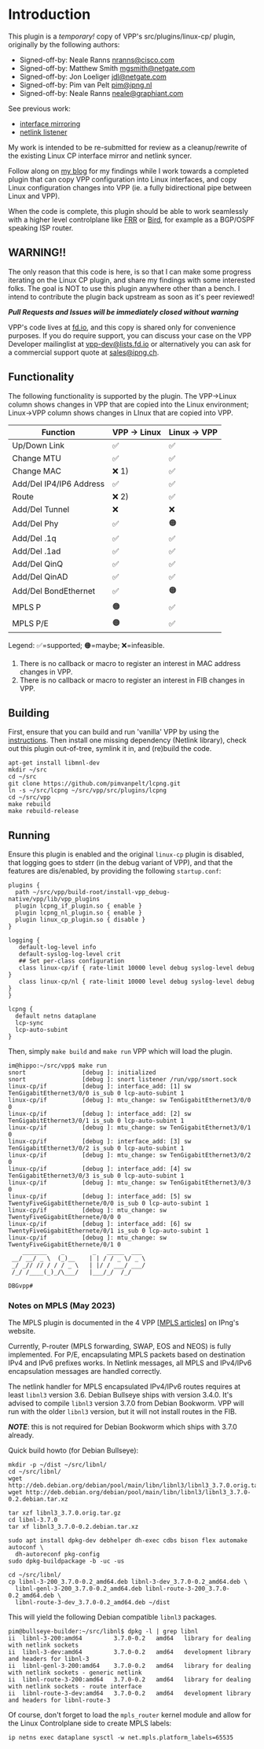 # Introduction

This plugin is a *temporary!* copy of VPP's src/plugins/linux-cp/ plugin,
originally by the following authors:
*   Signed-off-by: Neale Ranns <nranns@cisco.com>
*   Signed-off-by: Matthew Smith <mgsmith@netgate.com>
*   Signed-off-by: Jon Loeliger <jdl@netgate.com>
*   Signed-off-by: Pim van Pelt <pim@ipng.nl>
*   Signed-off-by: Neale Ranns <neale@graphiant.com>

See previous work:
*   [interface mirroring](https://gerrit.fd.io/r/c/vpp/+/30759)
*   [netlink listener](https://gerrit.fd.io/r/c/vpp/+/31122)

My work is intended to be re-submitted for review as a cleanup/rewrite of the
existing Linux CP interface mirror and netlink syncer. 

Follow along on [my blog](https://ipng.ch/s/articles/) for my findings while
I work towards a completed plugin that can copy VPP configuration into Linux
interfaces, and copy Linux configuration changes into VPP (ie. a fully
bidirectional pipe between Linux and VPP).

When the code is complete, this plugin should be able to work seamlessly with
a higher level controlplane like [FRR](https://frrouting.org/) or
[Bird](https://bird.network.cz/), for example as a BGP/OSPF speaking ISP router.

## WARNING!!

The only reason that this code is here, is so that I can make some progress
iterating on the Linux CP plugin, and share my findings with some interested
folks. The goal is NOT to use this plugin anywhere other than a bench. I
intend to contribute the plugin back upstream as soon as it's peer reviewed!

***Pull Requests and Issues will be immediately closed without warning***

VPP's code lives at [fd.io](https://gerrit.fd.io/r/c/vpp), and this copy is
shared only for convenience purposes. If you do require support, you can 
discuss your case on the VPP Developer mailinglist at vpp-dev@lists.fd.io
or alternatively you can ask for a commercial support quote at sales@ipng.ch.

## Functionality

The following functionality is supported by the plugin. The VPP->Linux column
shows changes in VPP that are copied into the Linux environment; Linux->VPP
column shows changes in LInux that are copied into VPP.

| Function       | VPP -> Linux  | Linux -> VPP |
| -------------- | ------------- | -------------|
| Up/Down Link   | ✅            | ✅            |
| Change MTU     | ✅            | ✅            |
| Change MAC     | ❌ 1)         | ✅            |
| Add/Del IP4/IP6 Address  | ✅  | ✅            | 
| Route          | ❌ 2)         | ✅            |
| Add/Del Tunnel | ❌            | ❌            |
| Add/Del Phy    | ✅            | 🟠            |
| Add/Del .1q    | ✅            | ✅            |
| Add/Del .1ad   | ✅            | ✅            |
| Add/Del QinQ   | ✅            | ✅            |
| Add/Del QinAD  | ✅            | ✅            |
| Add/Del BondEthernet  | ✅     | 🟠            |
| MPLS P         | 🟠            | ✅            |
| MPLS P/E       | 🟠            | ✅            |

Legend: ✅=supported; 🟠=maybe; ❌=infeasible.

1) There is no callback or macro to register an interest in MAC address changes in VPP.
2) There is no callback or macro to register an interest in FIB changes in VPP.

## Building

First, ensure that you can build and run 'vanilla' VPP by using the
[instructions](https://wiki.fd.io/view/VPP/Pulling,_Building,_Running,_Hacking_and_Pushing_VPP_Code).
Then install one missing dependency (Netlink library), check out this plugin out-of-tree,
symlink it in, and (re)build the code.

```
apt-get install libmnl-dev
mkdir ~/src
cd ~/src
git clone https://github.com/pimvanpelt/lcpng.git
ln -s ~/src/lcpng ~/src/vpp/src/plugins/lcpng
cd ~/src/vpp
make rebuild
make rebuild-release
```

## Running

Ensure this plugin is enabled and the original `linux-cp` plugin is disabled,
that logging goes to stderr (in the debug variant of VPP), and that the features
are dis/enabled, by providing the following `startup.conf`:
```
plugins {
  path ~/src/vpp/build-root/install-vpp_debug-native/vpp/lib/vpp_plugins
  plugin lcpng_if_plugin.so { enable }
  plugin lcpng_nl_plugin.so { enable }
  plugin linux_cp_plugin.so { disable }
}

logging {
   default-log-level info
   default-syslog-log-level crit
   ## Set per-class configuration
   class linux-cp/if { rate-limit 10000 level debug syslog-level debug }
   class linux-cp/nl { rate-limit 10000 level debug syslog-level debug }
}

lcpng {
  default netns dataplane
  lcp-sync
  lcp-auto-subint
}
```

Then, simply `make build` and `make run` VPP which will load the plugin.
```
im@hippo:~/src/vpp$ make run
snort                [debug ]: initialized
snort                [debug ]: snort listener /run/vpp/snort.sock
linux-cp/if          [debug ]: interface_add: [1] sw TenGigabitEthernet3/0/0 is_sub 0 lcp-auto-subint 1
linux-cp/if          [debug ]: mtu_change: sw TenGigabitEthernet3/0/0 0
linux-cp/if          [debug ]: interface_add: [2] sw TenGigabitEthernet3/0/1 is_sub 0 lcp-auto-subint 1
linux-cp/if          [debug ]: mtu_change: sw TenGigabitEthernet3/0/1 0
linux-cp/if          [debug ]: interface_add: [3] sw TenGigabitEthernet3/0/2 is_sub 0 lcp-auto-subint 1
linux-cp/if          [debug ]: mtu_change: sw TenGigabitEthernet3/0/2 0
linux-cp/if          [debug ]: interface_add: [4] sw TenGigabitEthernet3/0/3 is_sub 0 lcp-auto-subint 1
linux-cp/if          [debug ]: mtu_change: sw TenGigabitEthernet3/0/3 0
linux-cp/if          [debug ]: interface_add: [5] sw TwentyFiveGigabitEthernete/0/0 is_sub 0 lcp-auto-subint 1
linux-cp/if          [debug ]: mtu_change: sw TwentyFiveGigabitEthernete/0/0 0
linux-cp/if          [debug ]: interface_add: [6] sw TwentyFiveGigabitEthernete/0/1 is_sub 0 lcp-auto-subint 1
linux-cp/if          [debug ]: mtu_change: sw TwentyFiveGigabitEthernete/0/1 0
    _______    _        _   _____  ___ 
 __/ __/ _ \  (_)__    | | / / _ \/ _ \
 _/ _// // / / / _ \   | |/ / ___/ ___/
 /_/ /____(_)_/\___/   |___/_/  /_/    

DBGvpp# 
```

### Notes on MPLS (May 2023)

The MPLS plugin is documented in the 4 VPP [[MPLS articles](https://ipng.ch/s/articles/)] on IPng's website.

Currently, P-router (MPLS forwarding, SWAP, EOS and NEOS) is fully implemented. For P/E, encapsulating MPLS
packets based on destination IPv4 and IPv6 prefixes works. In Netlink messages, all MPLS and IPv4/IPv6 encapsulation
messages are handled correctly.

The netlink handler for MPLS encapsulated IPv4/IPv6 routes requires at least `libnl3` version 3.6. Debian Bullseye
ships with version 3.4.0. It's advised to compile `libnl3` version 3.7.0 from Debian Bookworm. VPP will run with
the older `libnl3` version, but it will not install routes in the FIB.

***NOTE***: this is not required for Debian Bookworm which ships with 3.7.0 already.

Quick build howto (for Debian Bullseye):
```
mkdir -p ~/dist ~/src/libnl/
cd ~/src/libnl/
wget http://deb.debian.org/debian/pool/main/libn/libnl3/libnl3_3.7.0.orig.tar.gz
wget http://deb.debian.org/debian/pool/main/libn/libnl3/libnl3_3.7.0-0.2.debian.tar.xz

tar xzf libnl3_3.7.0.orig.tar.gz
cd libnl-3.7.0
tar xf libnl3_3.7.0-0.2.debian.tar.xz

sudo apt install dpkg-dev debhelper dh-exec cdbs bison flex automake autoconf \
  dh-autoreconf pkg-config
sudo dpkg-buildpackage -b -uc -us

cd ~/src/libnl/
cp libnl-3-200_3.7.0-0.2_amd64.deb libnl-3-dev_3.7.0-0.2_amd64.deb \
  libnl-genl-3-200_3.7.0-0.2_amd64.deb libnl-route-3-200_3.7.0-0.2_amd64.deb \
  libnl-route-3-dev_3.7.0-0.2_amd64.deb ~/dist
```

This will yield the following Debian compatible `libnl3` packages. 

```
pim@bullseye-builder:~/src/libnl$ dpkg -l | grep libnl
ii  libnl-3-200:amd64         3.7.0-0.2   amd64   library for dealing with netlink sockets
ii  libnl-3-dev:amd64         3.7.0-0.2   amd64   development library and headers for libnl-3
ii  libnl-genl-3-200:amd64    3.7.0-0.2   amd64   library for dealing with netlink sockets - generic netlink
ii  libnl-route-3-200:amd64   3.7.0-0.2   amd64   library for dealing with netlink sockets - route interface
ii  libnl-route-3-dev:amd64   3.7.0-0.2   amd64   development library and headers for libnl-route-3
```

Of course, don't forget to load the `mpls_router` kernel module and allow for the Linux Controlplane side
to create MPLS labels:
```
ip netns exec dataplane sysctl -w net.mpls.platform_labels=65535
```
